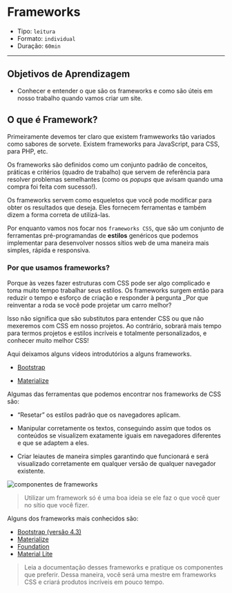 # Frameworks

- Tipo: `leitura`
- Formato: `individual`
- Duração: `60min`

***

## Objetivos de Aprendizagem

- Conhecer e entender o que são os frameworks e como são úteis em nosso trabalho
  quando vamos criar um site.

## O que é Framework?

Primeiramente devemos ter claro que existem framweworks tão variados como
sabores de sorvete. Existem frameworks para JavaScript, para CSS, para PHP, etc.

Os frameworks são definidos como um conjunto padrão de conceitos, práticas e
critérios (quadro de trabalho) que servem de referência para resolver problemas
semelhantes (como os *popups* que avisam quando uma compra foi feita com
sucesso!).

Os frameworks servem como esqueletos que você pode modificar para obter os
resultados que deseja. Eles fornecem ferramentas e também dizem a forma correta
de utilizá-las.

Por enquanto vamos nos focar nos `frameworks CSS`, que são um conjunto de
ferramentas pré-programandas de **estilos** genéricos que podemos implementar
para desenvolver nossos sítios web de uma maneira mais simples, rápida e
responsiva.

### Por que usamos frameworks?

Porque às vezes fazer estruturas com CSS pode ser algo complicado e toma muito
tempo trabalhar seus estilos. Os frameworks surgem então para reduzir o tempo e
esforço de criação e responder à pergunta _Por que reinventar a roda se você
pode projetar um carro melhor?

Isso não significa que são substitutos para entender CSS ou que não mexeremos
com CSS em nosso projetos. Ao contrário, sobrará mais tempo para termos projetos
e estilos incríveis e totalmente personalizados, e conhecer muito melhor CSS!

Aqui deixamos alguns vídeos introdutórios a alguns frameworks.

- [Bootstrap](https://www.youtube.com/watch?v=wiq1Zs9-qMQ)

- [Materialize](https://www.youtube.com/watch?v=JNTfjNCBl5c)

Algumas das ferramentas que podemos encontrar nos frameworks de CSS são:

- “Resetar” os estilos padrão que os navegadores aplicam.

- Manipular corretamente os textos, conseguindo assim que todos os conteúdos se
  visualizem exatamente iguais em navegadores diferentes e que se adaptem a
  eles.

- Criar leiautes de maneira simples garantindo que funcionará e será visualizado
  corretamente em qualquer versão de qualquer navegador existente.

![componentes de
frameworks](https://camo.githubusercontent.com/1049c6b32557b0b3fb57f64562ac126bb1a90fe3/68747470733a2f2f6c68332e676f6f676c6575736572636f6e74656e742e636f6d2f2d566b6c535365336c5070452f5758654f46665f5f7771492f41414141414141414762492f526e50564a51484a62446f632d4e486b4a5953477a452d6a427459584d6a4c3251434c63424741732f733632302f626f6f7473747261702d30322e706e67)

> Utilizar um framework só é uma boa ideia se ele faz o que você quer no sítio
> que você fizer.

Alguns dos frameworks mais conhecidos são:

- [Bootstrap (versão 4.3)](https://getbootstrap.com/)
- [Materialize](http://materializecss.com/)
- [Foundation](https://foundation.zurb.com/)
- [Material Lite](https://getmdl.io/index.html)

> Leia a documentação desses frameworks e pratique os componentes que preferir.
> Dessa maneira, você será uma mestre em frameworks CSS e criará produtos
> incríveis em pouco tempo.

